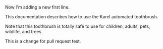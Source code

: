 Now I'm adding a new first line.

This documentation describes how to use the Karel automated toothbrush.

Note that this toothbrush is totally safe to use for children, adults, pets, wildlife, and trees.

This is a change for pull request test.
